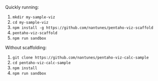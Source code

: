 
Quickly running:
1. ```mkdir my-sample-viz```
2. ```cd my-sample-viz```
3. ```npm install -g https://github.com/nantunes/pentaho-viz-scaffold```
4. ```pentaho-viz-scaffold```
5. ```npm run sandbox```

Without scaffolding:
1. ```git clone https://github.com/nantunes/pentaho-viz-calc-sample```
2. ```cd pentaho-viz-calc-sample```
3. ```npm install```
4. ```npm run sandbox```
